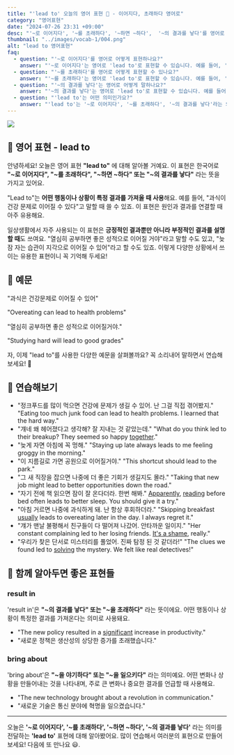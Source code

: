 ```yaml
---
title: "'lead to' 오늘의 영어 표현 🔗 - 이어지다, 초래하다 영어로"
category: "영어표현"
date: "2024-07-26 23:31 +09:00"
desc: "'~로 이어지다', '~를 초래하다', '~하면 ~하다',  '~의 결과를 낳다'를 영어로 어떻게 표현하면 좋을까요? '과식이 건강 문제로 이어질 수 있어', '이 지름길이 공원으로 이어질 거야' 등을 영어로 표현하는 법을 배워봅시다. 다양한 예문을 통해서 연습하고 본인의 표현으로 만들어 보세요."
thumbnail: "../images/vocab-1/004.png"
alt: "lead to 영어표현"
faq:
  - question: "'~로 이어지다'를 영어로 어떻게 표현하나요?"
    answer: "'~로 이어지다'는 영어로 'lead to'로 표현할 수 있습니다. 예를 들어, '과식이 건강 문제로 이어질 수 있어'는 'Overeating can lead to health problems'로 말할 수 있습니다."
  - question: "'~를 초래하다'를 영어로 어떻게 표현할 수 있나요?"
    answer: "'~를 초래하다'는 영어로 'lead to'로 표현할 수 있습니다. 예를 들어, '그의 실수가 큰 손실을 초래했다'는 'His mistake led to a big loss'로 표현할 수 있습니다."
  - question: "'~의 결과를 낳다'는 영어로 어떻게 말하나요?"
    answer: "'~의 결과를 낳다'는 영어로 'lead to'로 표현할 수 있습니다. 예를 들어, '그 정책이 좋은 결과를 낳았다'는 'The policy led to good results'로 말할 수 있습니다."
  - question: "'lead to'는 어떤 의미인가요?"
    answer: "'lead to'는 '~로 이어지다', '~를 초래하다', '~의 결과를 낳다'라는 의미를 가집니다. 어떤 행동이나 상황이 특정 결과를 가져올 때 사용합니다. 예를 들어, 'Lack of sleep can lead to health issues'는 '수면 부족은 건강 문제를 초래할 수 있다'는 뜻입니다."
---
```


![](../images/vocab-1/v004-1.avif)

## 🌟 영어 표현 - lead to

안녕하세요! 오늘은 영어 표현 **"lead to"** 에 대해 알아볼 거예요. 이 표현은 한국어로 **"~로 이어지다", "~를 초래하다", "~하면 ~하다" 또는 "~의 결과를 낳다"** 라는 뜻을 가지고 있어요.

"Lead to"는 **어떤 행동이나 상황이 특정 결과를 가져올 때 사용**해요. 예를 들어, "과식이 건강 문제로 이어질 수 있다"고 말할 때 쓸 수 있죠. 이 표현은 원인과 결과를 연결할 때 아주 유용해요.

일상생활에서 자주 사용되는 이 표현은 **긍정적인 결과뿐만 아니라 부정적인 결과를 설명할 때**도 쓰여요. "열심히 공부하면 좋은 성적으로 이어질 거야"라고 말할 수도 있고, "늦잠 자는 습관이 지각으로 이어질 수 있어"라고 할 수도 있죠. 이렇게 다양한 상황에서 쓰이는 유용한 표현이니 꼭 기억해 두세요!

## 📖 예문

"과식은 건강문제로 이어질 수 있어"

"Overeating can lead to health problems"

"열심히 공부하면 좋은 성적으로 이어질거야."

"Studying hard will lead to good grades"

자, 이제 "lead to"를 사용한 다양한 예문을 살펴볼까요? 꼭 소리내어 말하면서 연습해보세요! 🚀

## 💬 연습해보기

<ul data-interactive-list>
  <li data-interactive-item>
    <span data-toggler>"정크푸드를 많이 먹으면 건강에 문제가 생길 수 있어. 난 그걸 직접 겪어봤지."</span>
    <span data-answer>"Eating too much junk food can lead to health problems. I learned that the hard way."</span>
  </li>
  <li data-interactive-item>
    <span data-toggler>"걔네 왜 헤어졌다고 생각해? 잘 지내는 것 같았는데."</span>
    <span data-answer>"What do you think led to their breakup? They seemed so happy <a href="blog/in-english/374.together/">together</a>."</span>
  </li>
  <li data-interactive-item>
    <span data-toggler>"늦게 자면 아침에 꼭 멍해."</span>
    <span data-answer>"Staying up late always leads to me feeling groggy in the morning."</span>
  </li>
  <li data-interactive-item>
    <span data-toggler>"이 지름길로 가면 공원으로 이어질거야."</span>
    <span data-answer>"This shortcut should lead to the park."</span>
  </li>
  <li data-interactive-item>
    <span data-toggler>"그 새 직장을 잡으면 나중에 더 좋은 기회가 생길지도 몰라."</span>
    <span data-answer>"Taking that new job might lead to better opportunities down the road."</span>
  </li>
  <li data-interactive-item>
    <span data-toggler>"자기 전에 책 읽으면 잠이 잘 온다더라. 한번 해봐."</span>
    <span data-answer><a href="/blog/vocab-1/005.apparently/">Apparently</a>, <a href="/blog/in-english/436.read/">reading</a> before bed often leads to better sleep. You should give it a try."</span>
  </li>
  <li data-interactive-item>
    <span data-toggler>"아침 거르면 나중에 과식하게 돼. 난 항상 후회하더라."</span>
    <span data-answer>"Skipping breakfast <a href="/blog/in-english/017.usually/">usually</a> leads to overeating later in the day. I always regret it."</span>
  </li>
  <li data-interactive-item>
    <span data-toggler>"걔가 맨날 불평해서 친구들이 다 떨어져 나갔어. 안타까운 일이지."</span>
    <span data-answer>"Her constant complaining led to her losing friends. <a href="/blog/in-english/054.it-is-a-shame/">It's a shame</a>, really."</span>
  </li>
  <li data-interactive-item>
    <span data-toggler>"우리가 찾은 단서로 미스터리를 풀었어. 진짜 탐정 된 것 같더라!"</span>
    <span data-answer>"The clues we found led to <a href="/blog/in-english/455.solve/">solving</a> the mystery. We felt like real detectives!"</span>
  </li>
</ul>

## 🤝 함께 알아두면 좋은 표현들

### result in

'result in'은 **"~의 결과를 낳다" 또는 "~을 초래하다"** 라는 뜻이에요. 어떤 행동이나 상황이 특정한 결과를 가져온다는 의미로 사용돼요.

- "The new policy resulted in a [significant](/blog/in-english/285.significant/) increase in productivity."
- "새로운 정책은 생산성의 상당한 증가를 초래했습니다."

### bring about

'bring about'은 **"~을 야기하다" 또는 "~을 일으키다"** 라는 의미예요. 어떤 변화나 상황을 만들어내는 것을 나타내며, 주로 큰 변화나 중요한 결과를 언급할 때 사용해요.

- "The new technology brought about a revolution in communication."
- "새로운 기술은 통신 분야에 혁명을 일으켰습니다."

---

오늘은 **'~로 이어지다', '~를 초래하다', '~하면 ~하다', '~의 결과를 낳다'** 라는 의미를 전달하는 **'lead to'** 표현에 대해 알아봤어요. 많이 연습해서 여러분의 표현으로 만들어 보세요! 다음에 또 만나요 😃.
